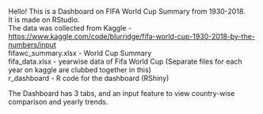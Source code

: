 Hello! This is a Dashboard on FIFA World Cup Summary from 1930-2018.  
It is made on RStudio.  
The data was collected from Kaggle - https://www.kaggle.com/code/blurridge/fifa-world-cup-1930-2018-by-the-numbers/input  
fifawc_summary.xlsx - World Cup Summary  
fifa_data.xlsx - yearwise data of Fifa World Cup (Separate files for each year on kaggle are clubbed together in this)  
r_dashboard - R code for the dashboard (RShiny)
  
The Dashboard has 3 tabs, and an input feature to view country-wise comparison and yearly trends.  
